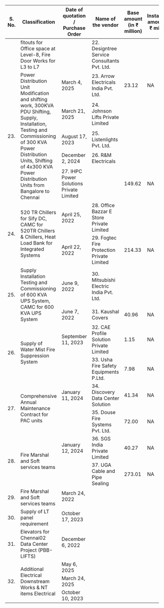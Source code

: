 <table><thead><tr><th>S. No.</th><th>Classification</th><th>Date of quotation / Purchase Order</th><th>Name of the vendor</th><th>Base amount (in ₹ million)</th><th>Installation amount (in ₹ million)</th><th>Tax Amount (in ₹ million)</th><th>Total amount (in ₹ million)</th><th>Expiry date</th></tr></thead><tbody><tr><td></td><td>fitouts for Office space at Level-8, Fire Door Works for L3 to L7</td><td></td><td>22. Designtree Service Consultants Pvt. Ltd.</td><td></td><td></td><td></td><td></td><td></td></tr><tr><td rowspan="5">23.</td><td rowspan="5">Power Distribution Unit Modification and shifting work, 300KVA PDU Shifting, Supply, Installation, Testing and Commissioning of 300 KVA Power Distribution Units, Shifting of 4x300 KVA Power Distribution Units from Bangalore to Chennai</td><td>March 4, 2025</td><td>23. Arrow Electricals India Pvt. Ltd.</td><td>23.12</td><td>NA</td><td>4.16</td><td>27.28</td><td>Valid until cancelled</td></tr><tr><td>March 21, 2025</td><td>24. Johnson Lifts Private Limited</td><td></td><td></td><td></td><td></td><td></td></tr><tr><td>August 17, 2023</td><td>25. Listenlights Pvt. Ltd.</td><td></td><td></td><td></td><td></td><td></td></tr><tr><td>December 2, 2024</td><td>26. R&M Electricals</td><td></td><td></td><td></td><td></td><td></td></tr><tr><td>27. IHPC Power Solutions Private Limited</td><td></td><td>149.62</td><td>NA</td><td>27.09</td><td></td><td>176.71</td><td>Valid until cancelled</td></tr><tr><td rowspan="2">24.</td><td rowspan="2">520 TR Chillers for Sify DC, CAMC for 520TR Chillers & Chillers, Heat Load Bank for Integrated Systems</td><td>April 25, 2022</td><td>28. Office Bazzar E Store Private Limited</td><td></td><td></td><td></td><td></td><td></td></tr><tr><td>April 22, 2022</td><td>29. Fogtec Fire Protection Private Limited</td><td>214.33</td><td>NA</td><td>38.57</td><td></td><td>252.90</td><td>Valid until cancelled</td></tr><tr><td rowspan="2">25.</td><td rowspan="2">Supply Installation Testing and Commissioning of 600 KVA UPS System, CAMC for 600 KVA UPS System</td><td>June 9, 2022</td><td>30. Mitsubishi Electric India Pvt. Ltd.</td><td></td><td></td><td></td><td></td><td></td></tr><tr><td>June 7, 2022</td><td>31. Kaushal Covers</td><td>40.96</td><td>NA</td><td>7.37</td><td></td><td>48.33</td><td>Valid until cancelled</td></tr><tr><td rowspan="2">26.</td><td rowspan="2">Supply of Water Mist Fire Suppression System</td><td>September 11, 2023</td><td>32. CAE Profile Solution Private Limited</td><td>1.15</td><td>NA</td><td>0.21</td><td></td><td>1.36</td><td>Valid until cancelled</td></tr><tr><td></td><td>33. Usha Fire Safety Equipments P.Ltd.</td><td>7.98</td><td>NA</td><td>1.43</td><td></td><td>9.41</td><td>Valid until cancelled</td></tr><tr><td rowspan="2">27.</td><td rowspan="2">Comprehensive Annual Maintenance Contract for PAC units</td><td>January 11, 2024</td><td>34. Discovery Data Center Solution</td><td>41.34</td><td>NA</td><td>7.44</td><td></td><td>48.78</td><td>Valid until cancelled</td></tr><tr><td></td><td>35. Douse Fire Systems Pvt. Ltd.</td><td>72.00</td><td>NA</td><td>12.95</td><td></td><td>84.95</td><td>Valid until cancelled</td></tr><tr><td rowspan="2">28.</td><td rowspan="2">Fire Marshal and Soft services teams</td><td>January 12, 2024</td><td>36. SGS India Private Limited</td><td>40.27</td><td>NA</td><td>7.24</td><td></td><td>47.51</td><td>Valid until cancelled</td></tr><tr><td></td><td>37. UGA Cable and Pipe Sealing</td><td>273.01</td><td>NA</td><td>49.14</td><td></td><td>322.15</td><td>Valid until cancelled</td></tr><tr><td rowspan="2">29.</td><td rowspan="2">Fire Marshal and Soft services teams</td><td>March 24, 2022</td><td></td><td></td><td></td><td></td><td></td><td></td></tr><tr><td></td><td></td><td></td><td></td><td></td><td></td><td></td></tr><tr><td rowspan="2">30.</td><td rowspan="2">Supply of LT panel requirement</td><td>October 17, 2023</td><td></td><td></td><td></td><td></td><td></td><td></td></tr><tr><td></td><td></td><td></td><td></td><td></td><td></td><td></td></tr><tr><td rowspan="2">31.</td><td rowspan="2">Elevators for Chennai02 Data Center Project (PBB-LIFTS)</td><td>December 6, 2022</td><td></td><td></td><td></td><td></td><td></td><td></td></tr><tr><td></td><td></td><td></td><td></td><td></td><td></td><td></td></tr><tr><td rowspan="3">32.</td><td rowspan="3">Additional Electrical Downstream Works & NT items Electrical</td><td>May 6, 2025</td><td></td><td></td><td></td><td></td><td></td><td></td></tr><tr><td>March 24, 2025</td><td></td><td></td><td></td><td></td><td></td><td></td></tr><tr><td>October 10, 2023</td><td></td><td></td><td></td><td></td><td></td><td></td></tr></tbody></table>